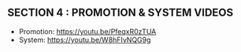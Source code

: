 ## SECTION 4 : PROMOTION & SYSTEM VIDEOS

- Promotion: 	https://youtu.be/PfeqxR0zTUA
- System: 	https://youtu.be/W8hFIvNQG9g


